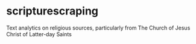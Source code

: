# scripturescraping
Text analytics on religious sources, particularly from The Church of Jesus Christ of Latter-day Saints
